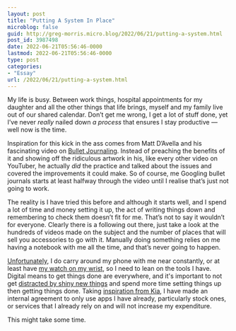 ```yaml
---
layout: post
title: "Putting A System In Place"
microblog: false
guid: http://greg-morris.micro.blog/2022/06/21/putting-a-system.html
post_id: 3987498
date: 2022-06-21T05:56:46-0000
lastmod: 2022-06-21T05:56:46-0000
type: post
categories:
- "Essay"
url: /2022/06/21/putting-a-system.html
---
```

<p>My life is busy. Between work things, hospital appointments for my daughter and all the other things that life brings, myself and my family live out of our shared calendar. Don’t get me wrong, I get a lot of stuff done, yet I’ve never <em>really</em> nailed down <em>a process</em> that ensures I stay productive — well now is the time.</p><p>Inspiration for this kick in the ass comes from Matt D’Avella and his fascinating video on <a href="https://youtu.be/TSrFtCgV-RA">Bullet Journaling</a>. Instead of preaching the benefits of it and showing off the ridiculous artwork in his, like every other video on YouTuber, he actually <em>did</em> the practice and talked about the issues and covered the improvements it could make. So of course, me Googling bullet journals starts at least halfway through the video until I realise that’s just not going to work.</p><p>The reality is I have tried this before and although it starts well, and I spend a lot of time and money setting it up, the act of writing things down and remembering to check them doesn’t fit for me. That’s not to say it wouldn’t for everyone. Clearly there is a following out there, just take a look at the hundreds of videos made on the subject and the number of places that will sell you accessories to go with it. Manually doing something relies on me having a notebook with me all the time, and that’s never going to happen.</p><p><a href="https://gregmorris.co.uk/blog/i-cant-go/">Unfortunately</a>, I do carry around my phone with me near constantly, or at least have <a href="https://gregmorris.co.uk/blog/the-ultimate-minimalist-phone/">my watch on my wrist</a>, so I need to lean on the tools I have. Digital means to get things done are everywhere, and it's important to not get <a href="https://gregmorris.co.uk/blog/a-new-productivity/">distracted by shiny new things</a> and spend more time setting things up then getting things done. Taking <a href="https://gregmorris.co.uk/aya/kia-kamgar/">inspiration from Kia</a>, I have made an internal agreement to only use apps I have already, particularly stock ones, or services that I already rely on and will not increase my expenditure.</p><p>This might take some time.</p>
